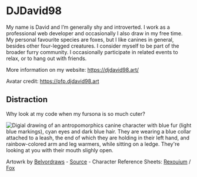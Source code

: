 # DJDavid98

My name is David and I’m generally shy and introverted. I work as a professional web developer and occasionally I also draw in my free time. My personal favourite species are foxes, but I like canines in general, besides other four-legged creatures. I consider myself to be part of the broader furry community. I occasionally participate in related events to relax, or to hang out with friends.

More information on my website: https://djdavid98.art/

Avatar credit: https://pfp.djdavid98.art

## Distraction

Why look at my code when my fursona is so much cuter?

![Digial drawing of an antropomorphics canine character with blue fur (light blue markings), cyan eyes and dark blue hair. They are wearing a blue collar attached to a leash, the end of which they are holding in their left hand, and rainbow-colored arm and leg warmers, while sitting on a ledge. They're looking at you with their mouth slighly open.](https://furrycdn.org/img/view/2023/4/12/236442.png)

Artowrk by [Belvordraws](https://twitter.com/BelvorDraws) - [Source](https://twitter.com/Belvordraws/status/1646254495863562247) - Character Reference Sheets: [Rexouium](http://rex.djdavid98.art) / [Fox](http://fox.djdavid98.art)
